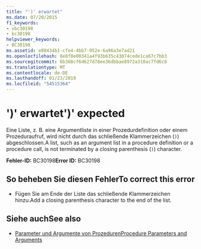 ```yaml
---
title: "')' erwartet"
ms.date: 07/20/2015
f1_keywords:
- vbc30198
- bc30198
helpviewer_keywords:
- BC30198
ms.assetid: e80434b1-cfe4-4bb7-952e-6a96a3e7ad21
ms.openlocfilehash: 8e8f8e00341a4f93b635c43074cede1ca67c7bb3
ms.sourcegitcommit: 6b308cf6d627d78ee36dbbae8972a310ac7fd6c8
ms.translationtype: MT
ms.contentlocale: de-DE
ms.lasthandoff: 01/23/2019
ms.locfileid: "54515364"
---
```

# <a name="-expected"></a><span data-ttu-id="de0ab-102">')' erwartet</span><span class="sxs-lookup"><span data-stu-id="de0ab-102">')' expected</span></span>
<span data-ttu-id="de0ab-103">Eine Liste, z. B. eine Argumentliste in einer Prozedurdefinition oder einem Prozeduraufruf, wird nicht durch das schließende Klammerzeichen (`)`) abgeschlossen.</span><span class="sxs-lookup"><span data-stu-id="de0ab-103">A list, such as an argument list in a procedure definition or a procedure call, is not terminated by a closing parenthesis (`)`) character.</span></span>  
  
 <span data-ttu-id="de0ab-104">**Fehler-ID:** BC30198</span><span class="sxs-lookup"><span data-stu-id="de0ab-104">**Error ID:** BC30198</span></span>  
  
## <a name="to-correct-this-error"></a><span data-ttu-id="de0ab-105">So beheben Sie diesen Fehler</span><span class="sxs-lookup"><span data-stu-id="de0ab-105">To correct this error</span></span>  
  
-   <span data-ttu-id="de0ab-106">Fügen Sie am Ende der Liste das schließende Klammerzeichen hinzu.</span><span class="sxs-lookup"><span data-stu-id="de0ab-106">Add a closing parenthesis character to the end of the list.</span></span>  
  
## <a name="see-also"></a><span data-ttu-id="de0ab-107">Siehe auch</span><span class="sxs-lookup"><span data-stu-id="de0ab-107">See also</span></span>
- [<span data-ttu-id="de0ab-108">Parameter und Argumente von Prozeduren</span><span class="sxs-lookup"><span data-stu-id="de0ab-108">Procedure Parameters and Arguments</span></span>](../../visual-basic/programming-guide/language-features/procedures/procedure-parameters-and-arguments.md)
